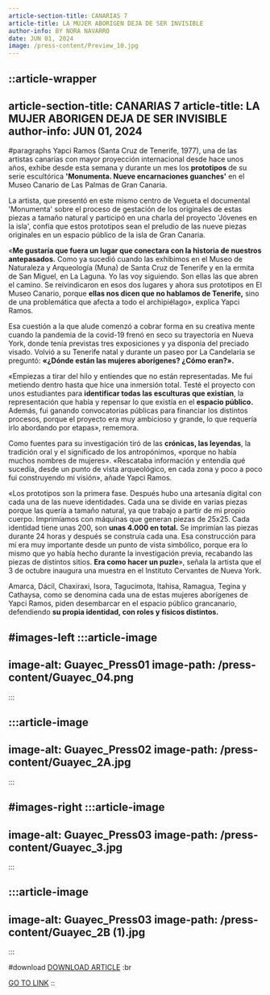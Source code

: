 ```yaml
---
article-section-title: CANARIAS 7
article-title: LA MUJER ABORIGEN DEJA DE SER INVISIBLE
author-info: BY NORA NAVARRO
date: JUN 01, 2024
image: /press-content/Preview_10.jpg
---
```


::article-wrapper
---
article-section-title: CANARIAS 7
article-title: LA MUJER ABORIGEN DEJA DE SER INVISIBLE
author-info: JUN 01, 2024
---
#paragraphs
Yapci Ramos (Santa Cruz de Tenerife, 1977), una de las artistas canarias con mayor proyección internacional desde hace unos años, exhibe desde esta semana y durante un mes los **prototipos** de su serie escultórica **'Monumenta. Nueve encarnaciones guanches'** en el Museo Canario de Las Palmas de Gran Canaria.

La artista, que presentó en este mismo centro de Vegueta el documental 'Monumenta' sobre el proceso de gestación de los originales de estas piezas a tamaño natural y participó en una charla del proyecto 'Jóvenes en la isla', confía que estos prototipos sean el preludio de las nueve piezas originales en un espacio público de la isla de Gran Canaria.

«**Me gustaría que fuera un lugar que conectara con la historia de nuestros antepasados.** Como ya sucedió cuando las exhibimos en el Museo de Naturaleza y Arqueología (Muna) de Santa Cruz de Tenerife y en la ermita de San Miguel, en La Laguna. Yo las voy siguiendo. Son ellas las que abren el camino. Se reivindicaron en esos dos lugares y ahora sus prototipos en El Museo Canario, porque **ellas nos dicen que no hablamos de Tenerife,** sino de una problemática que afecta a todo el archipiélago», explica Yapci Ramos.

Esa cuestión a la que alude comenzó a cobrar forma en su creativa mente cuando la pandemia de la covid-19 frenó en seco su trayectoria en Nueva York, donde tenía previstas tres exposiciones y ya disponía del preciado visado. Volvió a su Tenerife natal y durante un paseo por La Candelaria se preguntó: **«¿Dónde están las mujeres aborígenes? ¿Cómo eran?».**

«Empiezas a tirar del hilo y entiendes que no están representadas. Me fui metiendo dentro hasta que hice una inmersión total. Testé el proyecto con unos estudiantes para **identificar todas las esculturas que existían**, la representación que había y repensar lo que existía en el **espacio público.** Además, fui ganando convocatorias públicas para financiar los distintos procesos, porque el proyecto era muy ambicioso y grande, lo que requería irlo abordando por etapas», rememora.

Como fuentes para su investigación tiró de las **crónicas, las leyendas**, la tradición oral y el significado de los antropónimos, «porque no había muchos nombres de mujeres». «Rescataba información y entendía qué sucedía, desde un punto de vista arqueológico, en cada zona y poco a poco fui construyendo mi visión», añade Yapci Ramos.

«Los prototipos son la primera fase. Después hubo una artesanía digital con cada una de las nueve identidades. Cada una se divide en varias piezas porque las quería a tamaño natural, ya que trabajo a partir de mi propio cuerpo. Imprimíamos con máquinas que generan piezas de 25x25. Cada identidad tiene unas 200, son **unas 4.000 en total.** Se imprimían las piezas durante 24 horas y después se construía cada una. Esa construcción para mí era muy importante desde un punto de vista simbólico, porque era lo mismo que yo había hecho durante la investigación previa, recabando las piezas de distintos sitios. **Era como hacer un puzle**», señala la artista que el 3 de octubre inaugura una muestra en el Instituto Cervantes de Nueva York.

Amarca, Dácil, Chaxiraxi, Isora, Tagucimota, Itahisa, Ramagua, Tegina y Cathaysa, como se denomina cada una de estas mujeres aborígenes de Yapci Ramos, piden desembarcar en el espacio público grancanario, defendiendo **su propia identidad, con roles y físicos distintos.**

#images-left
  :::article-image
  ---
  image-alt: Guayec_Press01
  image-path: /press-content/Guayec_04.png
  ---
  :::

  :::article-image
  ---
  image-alt: Guayec_Press02
  image-path: /press-content/Guayec_2A.jpg
  ---
  :::

#images-right
  :::article-image
  ---
  image-alt: Guayec_Press03
  image-path: /press-content/Guayec_3.jpg
  ---
  :::

  :::article-image
  ---
  image-alt: Guayec_Press03
  image-path: /press-content/Guayec_2B (1).jpg
  ---
  :::

#download
[DOWNLOAD ARTICLE](/press-content/Yacpi-Ramos-participa-en-flux-2021.pdf) :br

[](https://www.eldia.es/cultura/2024/03/02/parir-renacer-yapci-ramos-santa-98938595.html)[GO TO LINK](https://www.canarias7.es/cultura/arte/mujer-aborigen-deja-invisible-20240602184338-nt.html)
::
